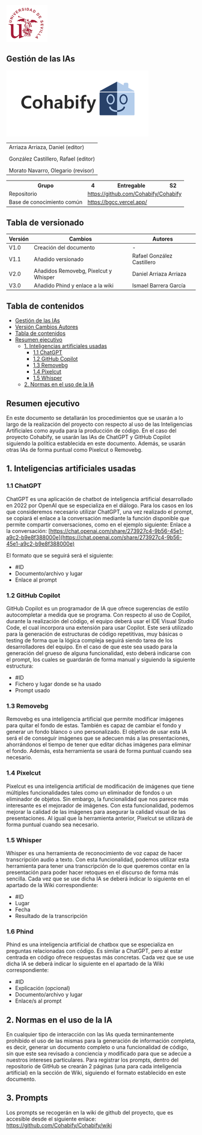 ![US Logo](images/logo_us.png)

Gestión de las IAs
---

![Cohabify](images/Cohabify.png)

<table>
    <tbody>
        <tr>
            <td rowspan=2>Arriaza Arriaza, Daniel (editor) <p></p> González Castillero, Rafael (editor)<p></p> Morato Navarro, Olegario (revisor) 
            </td>
        </tr>
    </tbody>
</table>

<table>
  <tr>
    <th>Grupo</th>
    <th>4</th>
    <th>Entregable</th>
    <th>S2</th>
  </tr>
  <tr>
    <td>Repositorio</td>
    <td colspan="3"><a href="https://github.com/Cohabify/Cohabify">https://github.com/Cohabify/Cohabify</a></td>
  </tr>
  <tr>
    <td>Base de conocimiento común</td>
    <td colspan="3"><a href="https://bgcc.vercel.app/">https://bgcc.vercel.app/</a></td>
  </tr>
</table>

## Tabla de versionado
| Versión | Cambios | Autores |
| --- | --- | --- |
| V1.0 | Creación del documento | - |
| V1.1 | Añadido versionado | Rafael González Castillero |
| V2.0 | Añadidos Removebg, Pixelcut y Whisper | Daniel Arriaza Arriaza |
| V3.0 | Añadido Phind y enlace a la wiki |Ismael Barrera García |
## Tabla de contenidos
- [Gestión de las IAs](#gestión-de-las-ias)
- [Versión Cambios Autores](#versión-cambios-autores)
- [Tabla de contenidos](#tabla-de-contenidos)
- [Resumen ejecutivo](#resumen-ejecutivo)
  - [1. Inteligencias artificiales usadas](#1-inteligencias-artificiales-usadas)
    - [1.1 ChatGPT](#11-chatgpt)
    - [1.2 GitHub Copilot](#12-github-copilot)
    - [1.3 Removebg](#13-removebg)
    - [1.4 Pixelcut](#14-pixelcut)
    - [1.5 Whisper](#15-whisper)
  - [2. Normas en el uso de la IA](#2-normas-en-el-uso-de-la-ia)

## Resumen ejecutivo
En este documento se detallarán los procedimientos que se usarán a lo largo de la realización del proyecto con respecto al uso de las Inteligencias Artificiales como ayuda para la producción de código. En el caso del proyecto Cohabify, se usarán las IAs de ChatGPT y GitHub Copilot siguiendo la política establecida en este documento. Además, se usarán otras IAs de forma puntual como Pixelcut o Removebg.

## 1. Inteligencias artificiales usadas

### 1.1 ChatGPT
ChatGPT es una aplicación de chatbot de inteligencia artificial desarrollado en 2022 por OpenAI que se especializa en el diálogo. Para los casos en los que consideremos necesario utilizar ChatGPT, una vez realizado el prompt, se copiará el enlace a la conversación mediante la función disponible que permite compartir conversaciones, como en el ejemplo siguiente:
Enlace a la conversación: [https://chat.openai.com/share/273927c4-9b56-45e1-a9c2-b9e8f388000e](https://chat.openai.com/share/273927c4-9b56-45e1-a9c2-b9e8f388000e)

El formato que se seguirá será el siguiente:
- #ID
- Documento/archivo y lugar
- Enlace al prompt

### 1.2 GitHub Copilot
GitHub Copilot es un programador de IA que ofrece sugerencias de estilo autocompletar a medida que se programa. Con respecto al uso de Copilot, durante la realización del código, el equipo deberá usar el IDE Visual Studio Code, el cual incorpora una extensión para usar Copilot. Este será utilizado para la generación de estructuras de código repetitivas, muy básicas o testing de forma que la lógica compleja seguirá siendo tarea de los desarrolladores del equipo. En el caso de que este sea usado para la generación del grueso de alguna funcionalidad, esto deberá indicarse con el prompt, los cuales se guardarán de forma manual y siguiendo la siguiente estructura:
- #ID
- Fichero y lugar donde se ha usado
- Prompt usado

### 1.3 Removebg
Removebg es una inteligencia artificial que permite modificar imágenes para quitar el fondo de estas. También es capaz de cambiar el fondo y generar un fondo blanco o uno personalizado. El objetivo de usar esta IA será el de conseguir imágenes que se adecuen más a las presentaciones, ahorrándonos el tiempo de tener que editar dichas imágenes para eliminar el fondo. Además, esta herramienta se usará de forma puntual cuando sea necesario.

### 1.4 Pixelcut
Pixelcut es una inteligencia artificial de modificación de imágenes que tiene múltiples funcionalidades tales como un eliminador de fondos o un eliminador de objetos. Sin embargo, la funcionalidad que nos parece más interesante es el mejorador de imágenes. Con esta funcionalidad, podemos mejorar la calidad de las imágenes para asegurar la calidad visual de las presentaciones. Al igual que la herramienta anterior, Pixelcut se utilizará de forma puntual cuando sea necesario.

### 1.5 Whisper
Whisper es una herramienta de reconocimiento de voz capaz de hacer transcripción audio a texto. Con esta funcionalidad, podemos utilizar esta herramienta para tener una transcripción de lo que queremos contar en la presentación para poder hacer retoques en el discurso de forma más sencilla. Cada vez que se use dicha IA se deberá indicar lo siguiente en el apartado de la Wiki correspondiente:
- #ID
- Lugar
- Fecha
- Resultado de la transcripción

### 1.6 Phind
Phind es una inteligencia artificial de chatbox que se especializa en preguntas relacionadas con código. Es similar a ChatGPT, pero al estar centrada en código ofrece respuestas más concretas. Cada vez que se use dicha IA se deberá indicar lo siguiente en el apartado de la Wiki correspondiente:
- #ID
- Explicación (opcional)
- Documento/archivo y lugar
- Enlace/s al prompt

## 2. Normas en el uso de la IA
En cualquier tipo de interacción con las IAs queda terminantemente prohibido el uso de las mismas para la generación de información completa, es decir, generar un documento completo o una funcionalidad de código, sin que este sea revisado a conciencia y modificado para que se adecúe a nuestros intereses particulares. Para registrar los prompts, dentro del repositorio de GitHub se crearán 2 páginas (una para cada inteligencia artificial) en la sección de Wiki, siguiendo el formato establecido en este documento.

## 3. Prompts
Los prompts se recogerán en la wiki de github del proyecto, que es accesible desde el siguiente enlace:
https://github.com/Cohabify/Cohabify/wiki
